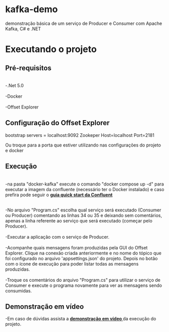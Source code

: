 # kafka-demo
demonstração básica de um serviço de Producer e Consumer com Apache Kafka, C# e .NET
# Executando o projeto

## Pré-requisitos

<br>-.Net 5.0</br>
<br>-Docker</br>
<br>-Offset Explorer</br>

## Configuração do Offset Explorer
bootstrap servers = localhost:9092
Zookeper Host=localhost Port=2181

Ou troque para a porta que estiver utilizando nas configurações do projeto e docker

## Execução
<br>-na pasta "docker-kafka" execute o comando "docker compose up -d" para executar a imagem da confluente (necessário ter o Docker instalado) e caso prefira pode seguir o **[guia quick start da Confluent](https://docs.confluent.io/platform/current/get-started/platform-quickstart.html)**</br>

<br>-No arquivo "Program.cs" escolha qual serviço será executado (Consumer ou Producer) comentando as linhas 34 ou 35 e deixando sem comentários, apenas a linha referente ao serviço que será executado (começar pelo Producer).</br>
<br>-Executar a aplicação com o serviço de Producer.</br>
<br>-Acompanhe quais mensagens foram produzidas pela GUI do Offset Explorer. Clique na conexão criada anteriormente e no nome do tópico que foi configurado no arquivo 'appsettings.json' do projeto. Depois no botão com o ícone de execução para poder listar todas as mensagens produzidas.</br>
<br>-Troque os comentários do arquivo "Program.cs" para utilizar o serviço de Consumer e execute o programa novamente para ver as mensagens sendo consumidas.</br>

## Demonstração em vídeo
-Em caso de dúvidas assista a **[demonstração em vídeo ](https://youtu.be/zE-ePHHeBWQ)** da execução do projeto.


